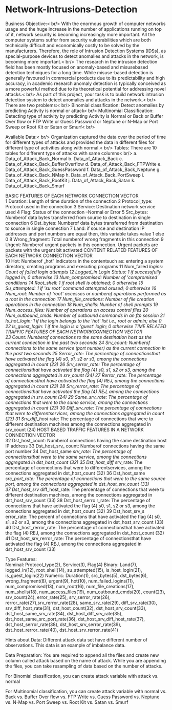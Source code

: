 # Network-Intrusions-Detection

Business Objective:< br/>
With the enormous growth of computer networks usage and the huge increase in the number of applications running on top of it, network security is becoming increasingly more important. All the computer systems suffer from security vulnerabilities which are both technically difficult and economically costly to be solved by the manufacturers. Therefore, the role of Intrusion Detection Systems (IDSs), as special-purpose devices to detect anomalies and attacks in the network, is becoming more important.< br/>
The research in the intrusion detection field has been mostly focused on anomaly-based and misusebased detection techniques for a long time. While misuse-based detection is generally favoured in commercial products due to its predictability and high accuracy, in academic research anomaly detection is typically conceived as a more powerful method due to its theoretical potential for addressing novel attacks.< br/>
As part of this project, your task is to build network intrusion detection system to detect anomalies and attacks in the network.< br/>
There are two problems:< br/>
Binomial classification: Detect anomalies by predicting Activity is normal or attack< br/>
Multinomial Classification: Detecting type of activity by predicting Activity is Normal or Back or
Buffer Over flow or FTP Write or Guess Password or Neptune or N-Map or Port Sweep or Root Kit or
Satan or Smurf< br/>

Available Data:< br/>
Organization captured the data over the period of time for different types of attacks and provided the data in different files for different type of activities along with normal.< br/>
Tables: There are 10 tables for different type of attacks with same columns< br/>
  a. Data_of_Attack_Back_Normal
  b. Data_of_Attack_Back
  c. Data_of_Attack_Back_BufferOverflow
  d. Data_of_Attack_Back_FTPWrite
  e. Data_of_Attack_Back_GuessPassword
  f. Data_of_Attack_Back_Neptune
  g. Data_of_Attack_Back_NMap
  h. Data_of_Attack_Back_PortSweep
  i. Data_of_Attack_Back_RootKit
  j. Data_of_Attack_Back_Satan
  k. Data_of_Attack_Back_Smurf


BASIC FEATURES OF EACH NETWORK CONNECTION VECTOR<br />
  1 Duration: Length of time duration of the connection
  2 Protocol_type: Protocol used in the connection
  3 Service: Destination network service used
  4 Flag: Status of the connection –Normal or Error
  5 Src_bytes: Numberof data bytes transferred from source to destination in single connection
  6 Dst_bytes: Numberof data bytes transferred from destination to source in single connection
  7 Land: if source and destination IP addresses and port numbers are equal then, this variable takes value 1 else 0
  8 Wrong_fragment: Total numberof wrong fragments in this connection
  9 Urgent: Numberof urgent packets in this connection. Urgent packets are packets with the urgent bit activated
CONTENT RELATED FEATURES OF EACH NETWORK CONNECTION VECTOR<br />
  10 Hot: Numberof „hot‟ indicators in the contentsuch as: entering a system directory, creating programs and executing programs
  11 Num_failed _logins: Count of failed login attempts
  12 Logged_in Login Status: 1 if successfully logged in; 0 otherwise
  13 Num_compromised: Number of 'compromised' conditions
  14 Root_shell: 1 if root shell is obtained; 0 otherwise
  15 Su_attempted: 1 if 'su root' command attempted orused; 0 otherwise
  16 Num_root: Number of 'root' accesses or numberof operations performed as a root in the connection
  17 Num_file_creations: Number of file creation operations in the connection
  18 Num_shells: Number of shell prompts
  19 Num_access_files: Number of operations on access control files
  20 Num_outbound_cmds: Number of outbound commands in an ftp session
  21 Is_hot_login: 1 if the login belongs to the 'hot' list i.e., root or admin; else 0
  22 Is_guest_login: 1 if the login is a 'guest' login; 0 otherwise
TIME RELATED TRAFFIC FEATURES OF EACH NETWORKCONNECTION VECTOR<br />
  23 Count: Numberof connections to the same destination host as the current connection in the  past two seconds
  24 Srv_count: Numberof connections to the same service (port number) as the current connection in the past two seconds
  25 Serror_rate: The percentage of connectionsthat have activated the flag (4) s0, s1, s2 or s3, among the connections aggregated in count (23)
  26 Srv_serror_rate: The percentage of connectionsthat have activated the flag (4) s0, s1, s2 or s3, among the connections aggregated in srv_count (24)
  27 Rerror_rate: The percentage of connectionsthat have activated the flag (4) REJ, among the connections aggregated in count (23)
  28 Srv_rerror_rate: The percentage of connectionsthat have activated the flag (4) REJ, among the connections aggregated in srv_count (24)
  29 Same_srv_rate: The percentage of connections that were to the same service, among the connections aggregated in count (23)
  30 Diff_srv_rate: The percentage of connections that were to differentservices, among the connections aggregated in count (23)
  31 Srv_diff_host_ rate: The percentage of connections that were to different destination machines among the connections aggregated in srv_count (24)
HOST BASED TRAFFIC FEATURES IN A NETWORK CONNECTION VECTOR<br />
  32 Dst_host_count: Numberof connections having the same destination host IP address
  33 Dst_host_srv_ count: Numberof connections having the same port number
  34 Dst_host_same _srv_rate: The percentage of connectionsthat were to the same service, among the connections aggregated in dst_host_count (32)
  35 Dst_host_diff_ srv_rate: The percentage of connections that were to differentservices, among the connections aggregated in dst_host_count (32)
  36 Dst_host_same _src_port_rate: The percentage of connections that were to the same source port, among the connections aggregated in dst_host_srv_count (33)  
  37 Dst_host_srv_ diff_host_rate: The percentage of connections that were to different destination machines, among the connections aggregated in dst_host_srv_count (33)
  38 Dst_host_serro r_rate: The percentage of connections that have activated the flag (4) s0, s1, s2 or s3, among the connections aggregated in dst_host_count (32)
  39 Dst_host_srv_s error_rate: The percent of connections that have activated the flag (4) s0, s1, s2 or s3, among the connections aggregated in dst_host_srv_count (33)
  40 Dst_host_rerror_rate: The percentage of connectionsthat have activated the flag (4) REJ, among the connections aggregated in dst_host_count (32)
  41 Dst_host_srv_rerror_rate: The percentage of connectionsthat have activated the flag (4) REJ, among the connections aggregated in dst_host_srv_count (33)
  
Type Features:<br />
Nominal: Protocol_type(2), Service(3), Flag(4)
Binary: Land(7), logged_in(12), root_shell(14), su_attempted(15), is_host_login(21), is_guest_login(22)
Numeric: Duration(1), src_bytes(5), dst_bytes(6), wrong_fragment(8), urgent(9), hot(10), num_failed_logins(11), num_compromised(13), num_root(16), num_file_creations(17), num_shells(18), num_access_files(19), num_outbound_cmds(20), count(23), srv_count(24), error_rate(25), srv_serror_rate(26), rerror_rate(27),srv_rerror_rate(28), same_srv_rate(29), diff_srv_rate(30), srv_diff_host_rate(31), dst_host_count(32), dst_host_srv_count(33), dst_host_same_srv_rate(34), dst_host_diff_srv_rate(35), dst_host_same_src_port_rate(36), dst_host_srv_diff_host_rate(37), dst_host_serror_rate(38), dst_host_srv_serror_rate(39), dst_host_rerror_rate(40), dst_host_srv_rerror_rate(41)


Hints about Data: Different attack data set have different number of observations. This data is an  example of imbalance data.


Data Preparation:
You are required to append all the files and create new column called attack based on the name of
attack. While you are appending the files, you can take resampling of data based on the number of attacks.

For Binomial classification, you can create attack variable with attack vs. normal

For Multinomial classification, you can create attack variable with normal vs. Back vs. Buffer Over flow vs. FTP Write vs. Guess Password vs. Neptune vs. N-Map vs. Port Sweep vs. Root Kit vs. Satan vs. Smurf
